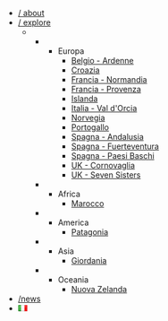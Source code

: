<ul
id="mega-menu-primary"
class="mega-menu max-mega-menu mega-menu-horizontal"
data-event="hover"
data-effect="fade_up"
data-effect-speed="200"
data-effect-mobile="disabled"
data-effect-speed-mobile="0"
data-mobile-force-width="false"
data-second-click="close"
data-document-click="collapse"
data-vertical-behaviour="standard"
data-breakpoint="600"
data-unbind="true"
data-mobile-state="collapse_all"
data-hover-intent-timeout="300"
data-hover-intent-interval="100"
>
<li
class="mega-menu-item mega-menu-item-type-post_type mega-menu-item-object-page mega-menu-megamenu mega-align-bottom-left mega-menu-megamenu mega-menu-item-577"
id="mega-menu-item-577"
>
<a
    class="mega-menu-link"
    href="{{site.url | relative_url}}"
    tabindex="0"
    data-wpel-link="internal"
    >/ about</a
>
</li>
<li
class="mega-menu-item mega-menu-item-type-custom mega-menu-item-object-custom mega-menu-item-has-children mega-menu-megamenu mega-align-bottom-right mega-menu-grid mega-menu-item-45"
id="mega-menu-item-45"
>
<a
    class="mega-menu-link"
    href="#"
    aria-haspopup="true"
    aria-expanded="false"
    tabindex="0"
    >/ explore<span
    class="mega-indicator"
    data-has-click-event="true"
    ></span
></a>
<ul class="mega-sub-menu">
    <li class="mega-menu-row" id="mega-menu-45-0">
    <ul class="mega-sub-menu">
        <li
        class="mega-menu-column mega-menu-columns-1-of-2"
        id="mega-menu-45-0-0"
        >
        <ul class="mega-sub-menu">
            <li
            class="mega-menu-item mega-menu-item-type-taxonomy mega-menu-item-object-category mega-menu-item-has-children mega-disable-link mega-menu-item-574"
            id="mega-menu-item-574"
            >
            <a class="mega-menu-link" tabindex="0"
                >Europa<span
                class="mega-indicator"
                data-has-click-event="true"
                ></span
            ></a>
            <ul class="mega-sub-menu">
                <li
                class="mega-menu-item mega-menu-item-type-custom mega-menu-item-object-custom mega-menu-item-596"
                id="mega-menu-item-596"
                >
                <a class="mega-menu-link" href="#"
                    >Belgio - Ardenne</a
                >
                </li>
                <li
                class="mega-menu-item mega-menu-item-type-custom mega-menu-item-object-custom mega-menu-item-586"
                id="mega-menu-item-586"
                >
                <a class="mega-menu-link" href="#">Croazia</a>
                </li>
                <li
                class="mega-menu-item mega-menu-item-type-post_type mega-menu-item-object-post mega-menu-item-1417"
                id="mega-menu-item-1417"
                >
                <a
                    class="mega-menu-link"
                    href="{{site.url | relative_url}}/2017/05/20/normandy_00.html"
                    data-wpel-link="internal"
                    >Francia - Normandia</a
                >
                </li>
                <li
                class="mega-menu-item mega-menu-item-type-custom mega-menu-item-object-custom mega-menu-item-590"
                id="mega-menu-item-590"
                >
                <a class="mega-menu-link" href="#"
                    >Francia - Provenza</a
                >
                </li>
                <li
                class="mega-menu-item mega-menu-item-type-post_type mega-menu-item-object-post mega-menu-item-1416"
                id="mega-menu-item-1416"
                >
                <a
                    class="mega-menu-link"
                    href="{{site.url | relative_url}}/2018/07/28/iceland_00.html"
                    data-wpel-link="internal"
                    >Islanda</a
                >
                </li>
                <li
                class="mega-menu-item mega-menu-item-type-custom mega-menu-item-object-custom mega-menu-item-597"
                id="mega-menu-item-597"
                >
                <a class="mega-menu-link" href="#"
                    >Italia - Val d'Orcia</a
                >
                </li>
                <li
                class="mega-menu-item mega-menu-item-type-post_type mega-menu-item-object-post mega-menu-item-1734"
                id="mega-menu-item-1734"
                >
                <a
                    class="mega-menu-link"
                    href="{{site.url | relative_url}}/2019/06/30/norway_00.html"
                    data-wpel-link="internal"
                    >Norvegia</a
                >
                </li>
                <li
                class="mega-menu-item mega-menu-item-type-custom mega-menu-item-object-custom mega-menu-item-594"
                id="mega-menu-item-594"
                >
                <a class="mega-menu-link" href="#"
                    >Portogallo</a
                >
                </li>
                <li
                class="mega-menu-item mega-menu-item-type-custom mega-menu-item-object-custom mega-menu-item-581"
                id="mega-menu-item-581"
                >
                <a class="mega-menu-link" href="#"
                    >Spagna - Andalusia</a
                >
                </li>
                <li
                class="mega-menu-item mega-menu-item-type-custom mega-menu-item-object-custom mega-menu-item-582"
                id="mega-menu-item-582"
                >
                <a class="mega-menu-link" href="#"
                    >Spagna - Fuerteventura</a
                >
                </li>
                <li
                class="mega-menu-item mega-menu-item-type-custom mega-menu-item-object-custom mega-menu-item-583"
                id="mega-menu-item-583"
                >
                <a class="mega-menu-link" href="#"
                    >Spagna - Paesi Baschi</a
                >
                </li>
                <li
                class="mega-menu-item mega-menu-item-type-custom mega-menu-item-object-custom mega-menu-item-584"
                id="mega-menu-item-584"
                >
                <a class="mega-menu-link" href="#"
                    >UK - Cornovaglia</a
                >
                </li>
                <li
                class="mega-menu-item mega-menu-item-type-custom mega-menu-item-object-custom mega-menu-item-595"
                id="mega-menu-item-595"
                >
                <a class="mega-menu-link" href="#"
                    >UK - Seven Sisters</a
                >
                </li>
            </ul>
            </li>
        </ul>
        </li>
        <li
        class="mega-menu-column mega-menu-columns-1-of-2"
        id="mega-menu-45-0-1"
        >
        <ul class="mega-sub-menu">
            <li
            class="mega-menu-item mega-menu-item-type-custom mega-menu-item-object-custom mega-menu-item-has-children mega-disable-link mega-menu-item-580"
            id="mega-menu-item-580"
            >
            <a class="mega-menu-link" tabindex="0"
                >Africa<span
                class="mega-indicator"
                data-has-click-event="true"
                ></span
            ></a>
            <ul class="mega-sub-menu">
                <li
                class="mega-menu-item mega-menu-item-type-custom mega-menu-item-object-custom mega-menu-item-591"
                id="mega-menu-item-591"
                >
                <a class="mega-menu-link" href="#">Marocco</a>
                </li>
            </ul>
            </li>
        </ul>
        </li>
        <li
        class="mega-menu-column mega-menu-columns-1-of-2"
        id="mega-menu-45-0-2"
        >
        <ul class="mega-sub-menu">
            <li
            class="mega-menu-item mega-menu-item-type-custom mega-menu-item-object-custom mega-menu-item-has-children mega-disable-link mega-menu-item-41"
            id="mega-menu-item-41"
            >
            <a class="mega-menu-link" tabindex="0"
                >America<span
                class="mega-indicator"
                data-has-click-event="true"
                ></span
            ></a>
            <ul class="mega-sub-menu">
                <li
                class="mega-menu-item mega-menu-item-type-custom mega-menu-item-object-custom mega-menu-item-593"
                id="mega-menu-item-593"
                >
                <a class="mega-menu-link" href="#"
                    >Patagonia</a
                >
                </li>
            </ul>
            </li>
        </ul>
        </li>
        <li
        class="mega-menu-column mega-menu-columns-1-of-2"
        id="mega-menu-45-0-3"
        >
        <ul class="mega-sub-menu">
            <li
            class="mega-menu-item mega-menu-item-type-custom mega-menu-item-object-custom mega-menu-item-has-children mega-disable-link mega-menu-item-588"
            id="mega-menu-item-588"
            >
            <a class="mega-menu-link" tabindex="0"
                >Asia<span
                class="mega-indicator"
                data-has-click-event="true"
                ></span
            ></a>
            <ul class="mega-sub-menu">
                <li
                class="mega-menu-item mega-menu-item-type-custom mega-menu-item-object-custom mega-menu-item-587"
                id="mega-menu-item-587"
                >
                <a class="mega-menu-link" href="#"
                    >Giordania</a
                >
                </li>
            </ul>
            </li>
        </ul>
        </li>
        <li
        class="mega-menu-column mega-menu-columns-1-of-2"
        id="mega-menu-45-0-4"
        >
        <ul class="mega-sub-menu">
            <li
            class="mega-menu-item mega-menu-item-type-custom mega-menu-item-object-custom mega-menu-item-has-children mega-disable-link mega-menu-item-42"
            id="mega-menu-item-42"
            >
            <a class="mega-menu-link" tabindex="0"
                >Oceania<span
                class="mega-indicator"
                data-has-click-event="true"
                ></span
            ></a>
            <ul class="mega-sub-menu">
                <li
                class="mega-menu-item mega-menu-item-type-custom mega-menu-item-object-custom mega-menu-item-592"
                id="mega-menu-item-592"
                >
                <a class="mega-menu-link" href="#"
                    >Nuova Zelanda</a
                >
                </li>
            </ul>
            </li>
        </ul>
        </li>
    </ul>
    </li>
</ul>
</li>
<li
class="mega-menu-item mega-menu-item-type-post_type_archive mega-menu-item-object-news mega-align-bottom-left mega-menu-flyout mega-menu-item-2800"
id="mega-menu-item-2800"
>
<a
    class="mega-menu-link"
    href="https://www.van42.com/news/"
    tabindex="0"
    data-wpel-link="internal"
    >/news</a
>
</li>
<li
class="mega-lang-item mega-lang-item-48 mega-lang-item-it mega-lang-item-first mega-menu-item mega-menu-item-type-custom mega-menu-item-object-custom mega-align-bottom-left mega-menu-flyout mega-menu-item-1743-it lang-item lang-item-48 lang-item-it lang-item-first"
id="mega-menu-item-1743-it"
>
<a
    class="mega-menu-link"
    href="http://www.van42.com/"
    tabindex="0"
    data-wpel-link="internal"
    ><img
    src="data:image/png;base64,iVBORw0KGgoAAAANSUhEUgAAABAAAAALCAMAAABBPP0LAAAAUVBMVEUAiQAAgADk5OTe3t7vAAB3yXf9/f36+vr5Vlb3RkZjwWNYvVj4+Pj1MzP1KChQuFD1GxviAABHtUf19fXzDw4/sT8AcAA2qzYAWgDLy8vDw8ObXclsAAAAVElEQVR4AQXBSwoCQRQEsNT70CC69P5XdCUMA2ISSAiBWAQScg8bN7GJWxFDrCivwhCLMipGx3LKUOi2HAZluy2HgXprxQGfGL6G63B5MJ5FCD/4A3DaCLvbBle5AAAAAElFTkSuQmCC"
    alt="Italiano"
    width="16"
    height="11"
    style="width: 16px; height: 11px"
/></a>
</li>
</ul>  